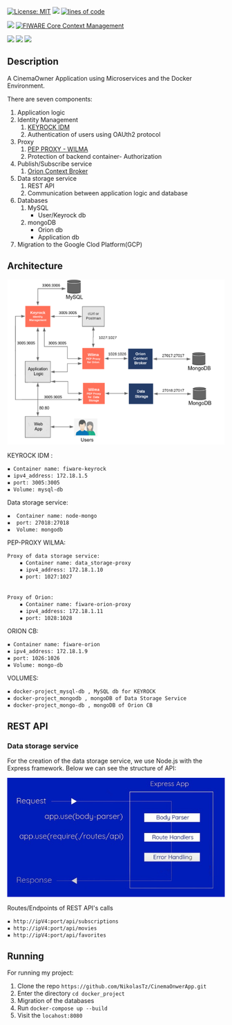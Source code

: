 <p>

[![License: MIT](https://img.shields.io/badge/License-MIT-gree.svg)](https://opensource.org/licenses/MIT?style=plastic) 
<a href="#!" target="_blank"><img src="https://img.shields.io/static/v1?label=build&message=passing&color=red?style=flat"/></a>
<a href="#!"><img alt="lines of code" src="https://sloc.xyz/github/NikolasTz/CinemaOnwerApp/?category=code&color=red"></a>


<a href="#!" target="_blank"><img src="https://nexus.lab.fiware.org/static/badges/chapters/security.svg?color=green"/></a>
<a href="#!" target="_blank"><img alt="FIWARE Core Context Management" src="https://nexus.lab.fiware.org/repository/raw/public/badges/chapters/core.svg"></a>

<a href="https://fiware-orion.readthedocs.io/en/master/" target="_blank"><img src="https://img.shields.io/badge/FIWARE-ORION-red?style=flat"/></a>
<a href="https://fiware-idm.readthedocs.io/en/latest/index.html" target="_blank"><img src="https://img.shields.io/badge/FIWARE-KEYROCK-red?style=flat"/></a>
<a href="https://fiware-pep-proxy.readthedocs.io/en/latest/" target="_blank"><img src="https://img.shields.io/badge/FIWARE-PEP--PROXY-red?style=flat"/></a>




</p>


## Description

A CinemaOwner Application using Microservices and the Docker Environment.

There are seven components:

1. Application logic
2. Identity Management
   1. [KEYROCK IDM](https://fiware-idm.readthedocs.io/en/latest/index.html)
   2. Authentication of users using OAUth2 protocol
3. Proxy
   1. [PEP PROXY - WILMA](https://fiware-pep-proxy.readthedocs.io/en/latest/)
   2. Protection of backend container- Authorization
4. Publish/Subscribe service
   1. [Orion Context Broker](https://fiware-orion.readthedocs.io/en/master/)
5. Data storage service
   1. REST API
   2. Communication between application logic and database
6. Databases
   1. MySQL 
       - User/Keyrock db
   2. mongoDB
      - Orion db
      - Application db
7. Migration to the Google Clod Platform(GCP)   



## Architecture

![Alt text](img/readme/arch_app.PNG)


KEYROCK IDM :

    ▪ Container name: fiware-keyrock
    ▪ ipv4_address: 172.18.1.5
    ▪ port: 3005:3005
    ▪ Volume: mysql-db

Data storage service:

    ▪  Container name: node-mongo
    ▪  port: 27018:27018
    ▪  Volume: mongodb

   
PEP-PROXY WILMA:

    Proxy of data storage service:
        ▪ Container name: data_storage-proxy
        ▪ ipv4_address: 172.18.1.10
        ▪ port: 1027:1027


    Proxy of Orion:
        ▪ Container name: fiware-orion-proxy
        ▪ ipv4_address: 172.18.1.11
        ▪ port: 1028:1028

ORION CB:

    ▪ Container name: fiware-orion
    ▪ ipv4_address: 172.18.1.9
    ▪ port: 1026:1026
    ▪ Volume: mongo-db

VOLUMES:

    ▪ docker-project_mysql-db , MySQL db for KEYROCK
    ▪ docker-project_mongodb , mongoDB of Data Storage Service
    ▪ docker-project_mongo-db , mongoDB of Orion CB


## REST API

### Data storage service

For the creation of the data storage service, we use Node.js with the Express framework. Below we can see the structure of API:

![Alt text](img/readme/rest_api.png)

Routes/Endpoints of REST API's calls

    ▪ http://ipV4:port/api/subscriptions
    ▪ http://ipV4:port/api/movies
    ▪ http://ipV4:port/api/favorites  

## Running

For running my project:
   1. Clone the repo ```https://github.com/NikolasTz/CinemaOnwerApp.git```
   2. Enter the directory ```cd docker_project```
   3. Migration of the databases
   4. Run ```docker-compose up --build```
   5. Visit the ``locahost:8080``
